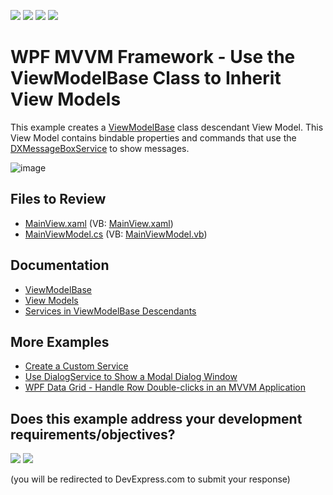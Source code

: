<!-- default badges list -->
![](https://img.shields.io/endpoint?url=https://codecentral.devexpress.com/api/v1/VersionRange/128642553/21.1.5%2B)
[![](https://img.shields.io/badge/Open_in_DevExpress_Support_Center-FF7200?style=flat-square&logo=DevExpress&logoColor=white)](https://supportcenter.devexpress.com/ticket/details/E5169)
[![](https://img.shields.io/badge/📖_How_to_use_DevExpress_Examples-e9f6fc?style=flat-square)](https://docs.devexpress.com/GeneralInformation/403183)
[![](https://img.shields.io/badge/💬_Leave_Feedback-feecdd?style=flat-square)](#does-this-example-address-your-development-requirementsobjectives)
<!-- default badges end -->

# WPF MVVM Framework - Use the ViewModelBase Class to Inherit View Models

This example creates a [ViewModelBase](https://docs.devexpress.com/WPF/17351/mvvm-framework/viewmodels/viewmodelbase) class descendant View Model. This View Model contains bindable properties and commands that use the [DXMessageBoxService](https://docs.devexpress.com/WPF/17415/mvvm-framework/services/predefined-set/message-box-services/dxmessageboxservice) to show messages.

![image](https://user-images.githubusercontent.com/65009440/228477863-381aee7d-d2e0-472b-86a8-95217164c3af.png)

## Files to Review

* [MainView.xaml](./CS/View/MainView.xaml) (VB: [MainView.xaml](./VB/View/MainView.xaml))
* [MainViewModel.cs](./CS/ViewModel/MainViewModel.cs) (VB: [MainViewModel.vb](./VB/ViewModel/MainViewModel.vb))

## Documentation

* [ViewModelBase](https://docs.devexpress.com/WPF/17351/mvvm-framework/viewmodels/viewmodelbase)
* [View Models](https://docs.devexpress.com/WPF/17439/mvvm-framework/viewmodels)
* [Services in ViewModelBase Descendants](https://docs.devexpress.com/WPF/17446/mvvm-framework/services/services-in-viewmodelbase-descendants)

## More Examples

* [Create a Custom Service](https://github.com/DevExpress-Examples/wpf-mvvm-framework-create-a-custom-service)
* [Use DialogService to Show a Modal Dialog Window](https://github.com/DevExpress-Examples/wpf-mvvm-framework-ui-services-dialogservice)
* [WPF Data Grid - Handle Row Double-clicks in an MVVM Application](https://github.com/DevExpress-Examples/wpf-data-grid-handle-row-double-clicks-in-mvvm-application)
<!-- feedback -->
## Does this example address your development requirements/objectives?

[<img src="https://www.devexpress.com/support/examples/i/yes-button.svg"/>](https://www.devexpress.com/support/examples/survey.xml?utm_source=github&utm_campaign=wpf-mvvm-framework-use-viewmodelbase-class-to-inherit-view-models&~~~was_helpful=yes) [<img src="https://www.devexpress.com/support/examples/i/no-button.svg"/>](https://www.devexpress.com/support/examples/survey.xml?utm_source=github&utm_campaign=wpf-mvvm-framework-use-viewmodelbase-class-to-inherit-view-models&~~~was_helpful=no)

(you will be redirected to DevExpress.com to submit your response)
<!-- feedback end -->
